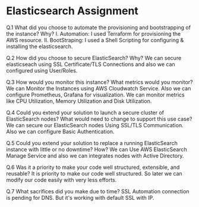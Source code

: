 # Elasticsearch Assignment

Q.1 What did you choose to automate the provisioning and bootstrapping of the instance? Why?
    I.  Automation: I used Terraform for provisioning the AWS resource.
    II. BootStraping: I used a Shell Scripting for configuring &  installing the elasticsearch.

Q.2 How did you choose to secure ElasticSearch? Why?
    We can secure elasticseach using SSL Certificate/TLS  Connections and also we can configured using User/Roles.

Q.3 How would you monitor this instance? What metrics would you monitor?
    We can Monitor the Instances using AWS Cloudwatch Service. Also we can configure Prometheus, Grafana for visualization. We can monitor metrics like CPU Utilization, Memory Utilization and Disk Utilization.

Q.4 Could you extend your solution to launch a secure cluster of ElasticSearch nodes? What would need to change to support this use case?
    We can secure our ElasticSearch nodes Using SSL/TLS Communication. Also we can configure Basic Authentication.

Q.5 Could you extend your solution to replace a running ElasticSearch instance with little or no downtime? How?
    We can Use AWS ElasticSearch Manage Service and also we can integrates nodes with Active Directory.

Q.6 Was it a priority to make your code well structured, extensible, and reusable?
    It is priority to make our code well structured. So later we can modify our code easily with very less efforts.

Q.7 What sacrifices did you make due to time?
    SSL Automation connection is pending for DNS. But it's working with default SSL with IP.